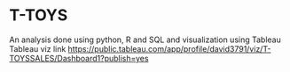 # T-TOYS
An analysis done using python, R and SQL and visualization using Tableau
Tableau viz link https://public.tableau.com/app/profile/david3791/viz/T-TOYSSALES/Dashboard1?publish=yes
